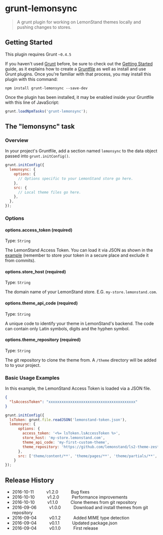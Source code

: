 # grunt-lemonsync

> A grunt plugin for working on LemonStand themes locally and pushing changes to stores.

## Getting Started
This plugin requires Grunt `~0.4.5`

If you haven't used [Grunt](http://gruntjs.com/) before, be sure to check out the [Getting Started](http://gruntjs.com/getting-started) guide, as it explains how to create a [Gruntfile](http://gruntjs.com/sample-gruntfile) as well as install and use Grunt plugins. Once you're familiar with that process, you may install this plugin with this command:

```shell
npm install grunt-lemonsync --save-dev
```

Once the plugin has been installed, it may be enabled inside your Gruntfile with this line of JavaScript:

```js
grunt.loadNpmTasks('grunt-lemonsync');
```

## The "lemonsync" task

### Overview
In your project's Gruntfile, add a section named `lemonsync` to the data object passed into `grunt.initConfig()`.

```js
grunt.initConfig({
  lemonsync: {
    options: {
      // Options specific to your LemonStand store go here.
    },
    src: {
      // Local theme files go here.
    },
  },
});
```

### Options

#### options.access_token (required)
Type: `String`

The LemonStand Access Token. You can load it via JSON as shown in the [example](#basic-usage-examples) (remember to store your token in a secure place and exclude it from commits).

#### options.store_host (required)
Type: `String`

The domain name of your LemonStand store. E.G. `my-store.lemonstand.com`.

#### options.theme_api_code (required)
Type: `String`

A unique code to identify your theme in LemonStand's backend. The code can contain only Latin symbols, digits and the hyphen symbol. 

#### options.theme_repository (required)
Type: `String`

The git repository to clone the theme from. A `/theme` directory will be added to to your project. 

### Basic Usage Examples

In this example, the LemonStand Access Token is loaded via a JSON file.

```JSON
{
  "lsAccessToken": "xxxxxxxxxxxxxxxxxxxxxxxxxxxxxxxxxxxxxxxx"
}
```

```js
grunt.initConfig({
  lsToken: grunt.file.readJSON('lemonstand-token.json'),
  lemonsync: {
      options: {
        access_token: '<%= lsToken.lsAccessToken %>',
        store_host: 'my-store.lemonstand.com',
        theme_api_code: 'my-first-custom-theme',
        theme_repository: 'https://github.com/lemonstand/ls2-theme-zest'
      },
      src: ['theme/content/**', 'theme/pages/**', 'theme/partials/**', 'theme/resources/**', 'theme/templates/**', 'theme/theme.yaml']
    }
});
```

## Release History
* 2016-10-11   v1.2.0   Bug fixes
* 2016-10-10   v1.2.0   Performance improvements
* 2016-10-10   v1.1.0   Clone themes from git repository
* 2016-09-06   v1.0.0   Download and install themes from git repository
* 2016-09-04   v0.1.2   Added MIME type detection
* 2016-09-04   v0.1.1   Updated package.json
* 2016-09-04   v0.1.0   First release